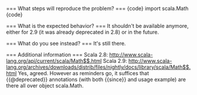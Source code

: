 === What steps will reproduce the problem? ===
{code}
  import scala.Math
{code} 

=== What is the expected behavior? ===
It shouldn't be available anymore, either for 2.9 (it was already deprecated in 2.8) or in the future.

=== What do you see instead? ===
It's still there.

=== Additional information ===
Scala 2.8: http://www.scala-lang.org/api/current/scala/Math$$.html
Scala 2.9: http://www.scala-lang.org/archives/downloads/distrib/files/nightly/docs/library/scala/Math$$.html
Yes, agreed. However as reminders go, it suffices that {{@deprecated}} annotations (with both {{since}} and usage example) are there all over object scala.Math. 
